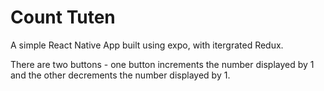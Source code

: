 <h1> Count Tuten </h1>

A simple React Native App built using expo, with itergrated Redux.

There are two buttons - one button increments the number displayed by 1 and the other decrements the number displayed by 1.
